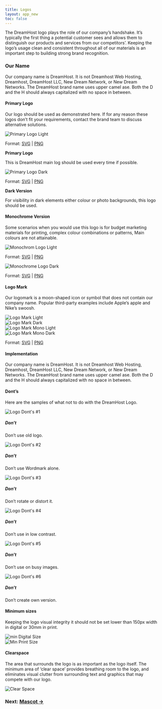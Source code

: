 ```yaml
---
title: Logos
layout: app_new
toc: false
---
```



<div class="container-fluid p-0">

<p class="m-bottom-4">The DreamHost logo plays the role of our company’s handshake. It’s typically the first thing a potential customer sees and allows them to distinguish our products and services from our competitors’. Keeping the logo’s usage clean and consistent throughout all of our materials is an important step to building strong brand recognition.</p>
<h3 class="m-bottom-2 t-bold">Our Name</h3>
<p>Our company name is DreamHost. It is not Dreamhost Web Hosting, Dreamhost,
DreamHost LLC, New Dream Network, or
New Dream Networks. The DreamHost brand name uses upper camel ase. Both the D and the H should always capitalized with no space in between.</p>


<div class="bg-c-g100  p-4 p-bottom-2  m-bottom-4  rounded-container">
  <h4 class="m-bottom-2 t-bold">Primary Logo</h4>
  <p>Our logo should be used as demonstrated here. If for any reason these logos don’t fit your requirements, contact the brand team to discuss alternative solutions.</p>
  <div class="row m-bottom-4">
  <div class="col-12 col-md-6">
  <div class="bg-c-w100 rounded-top">
   <img class="flex m-auto p-2 w-100" src="{{site.baseurl}}/assets/images/logo_new/primary_light.svg" alt="Primary Logo Light" />
   </div>
   <p class="rounded-bottom p-2 bg-c-b300 t-center t-c-w100 ">Format: <a class="t-c-w100"  href ="{{site.baseurl}}/assets/downloads/logo_new/primary_light.svg" download>SVG</a> | <a class="t-c-w100"  href ="{{site.baseurl}}/assets/downloads/logo_new/primary_light.png" download>PNG</a> </p>
   <b class="t-bold">Primary Logo</b>
   <p>This is DreamHost main log should be used every time if possible.</p>
  </div>

  <div class="col-12 col-md-6">
  <div class="bg-c-b700 rounded-top">
   <img class="flex m-auto p-2 w-100" src="{{site.baseurl}}/assets/images/logo_new/primary_dark.svg" alt="Primary Logo Dark" />
   </div>
   <p class="rounded-bottom p-2 bg-c-b300 t-center t-c-w100 ">Format: <a class="t-c-w100"  href ="{{site.baseurl}}/assets/downloads/logo_new/primary_dark.svg" download>SVG</a> | <a class="t-c-w100"  href ="{{site.baseurl}}/assets/downloads/logo_new/primary_dark.png" download>PNG</a> </p>
      <b class="t-bold">Dark Version</b>
   <p>For visibility in dark elements either colour or photo backgrounds, this logo should be used.</p>
  </div>
  </div>
</div>

<div class="bg-c-g100  p-4 p-bottom-2  m-bottom-4  rounded-container">
  <h4 class="m-bottom-2 t-bold">Monochrome Version</h4>
  <p>Some scenarios when you would use this logo is for budget marketing materials for printing, complex colour combinations or patterns, Main colours are not attainable.</p>
  <div class="row m-bottom-4">
  <div class="col-12 col-md-6">
  <div class="bg-c-w100 rounded-top">
   <img class="flex m-auto p-2 w-100" src="{{site.baseurl}}/assets/images/logo_new/mono_light.svg" alt="Monochrom Logo Light" />
   </div>
   <p class="rounded-bottom p-2 bg-c-b300 t-center t-c-w100 ">Format: <a class="t-c-w100"  href ="{{site.baseurl}}/assets/downloads/logo_new/mono_light.svg" download>SVG</a> | <a class="t-c-w100"  href ="{{site.baseurl}}/assets/downloads/logo_new/mono_light.png" download>PNG</a> </p>
  </div>

  <div class="col-12 col-md-6">
  <div class="bg-c-b700 rounded-top">
   <img class="flex m-auto p-2 w-100" src="{{site.baseurl}}/assets/images/logo_new/mono_dark.svg" alt="Monochrome Logo Dark" />
   </div>
   <p class="rounded-bottom p-2 bg-c-b300 t-center t-c-w100 ">Format: <a class="t-c-w100"  href ="{{site.baseurl}}/assets/downloads/logo_new/mono_dark.svg" download>SVG</a> | <a class="t-c-w100"  href ="{{site.baseurl}}/assets/downloads/logo_new/mono_dark.png" download>PNG</a> </p>
  </div>
  </div>
</div>


<div class="bg-c-g100  p-4 p-bottom-2  m-bottom-4  rounded-container ">
  <h4 class="m-bottom-2 t-bold">Logo Mark</h4>
  <p>Our logomark is a moon-shaped icon or symbol that does not contain our company name. Popular third-party examples include Apple’s apple and Nike’s swoosh.</p>
  <div class="row m-bottom-4 ">
  <div class="col-6 col-md-3  m-bottom-2 m-bottom-0__m">
  <div class="bg-c-w100 rounded-container">
   <img class="flex m-auto p-2 w-100" src="{{site.baseurl}}/assets/images/logo_new/logo_mark_light.svg" alt="Logo Mark Light" />
   </div>
  </div>
  <div class="col-6 col-md-3 m-bottom-2 m-bottom-0__m">
  <div class="bg-black rounded-container">
   <img class="flex m-auto p-2 w-100" src="{{site.baseurl}}/assets/images/logo_new/logo_mark_dark.svg" alt="Logo Mark Dark" />
   </div>
  </div>
  <div class="col-6 col-md-3 m-bottom-2 m-bottom-0__m ">
  <div class="bg-c-w100 rounded-container">
   <img class="flex m-auto p-2 w-100" src="{{site.baseurl}}/assets/images/logo_new/logo_mark_mono_light.svg" alt="Logo Mark Mono Light" />
   </div>
  </div>
    <div class="col-6 col-md-3 m-bottom-2 m-bottom-0__m ">
  <div class="bg-black rounded-container">
   <img class="flex m-auto p-2 w-100" src="{{site.baseurl}}/assets/images/logo_new/logo_mark_mono_dark.svg" alt="Logo Mark Mono Dark" />
   </div>
  </div>
</div>
         <p class="rounded-pill col-12 col-md-2 p-2 bg-c-b300 t-center t-c-w100 ">Format: <a class="t-c-w100"  href ="{{site.baseurl}}/assets/downloads/logo_new/logo_mark_svgs.zip" download>SVG</a> | <a class="t-c-w100"  href ="{{site.baseurl}}/assets/downloads/logo_new/logo_mark_pngs.zip" download>PNG</a> </p>

</div>


<h4 class="m-bottom-2 t-bold">Implementation</h4>
<p>Our company name is DreamHost. It is not Dreamhost Web Hosting, Dreamhost,
DreamHost LLC, New Dream Network, or
New Dream Networks. The DreamHost brand name uses upper camel ase. Both the D and the H should always capitalized with no space in between.</p>

<div class="bg-c-g100  p-4 p-bottom-0  rounded-container">
  <h4 class="m-bottom-2 t-bold">Dont’s</h4>
  <p>Here are the samples of what not to do with the DreamHost Logo.</p>
   <div class="row m-bottom-4">
    <div class="col-12 col-md-4">
     <div class= "Card bg-c-w100 rounded-container p-0 ">
      <div class= "p-4">
       <img class="flex m-auto" src="{{site.baseurl}}/assets/images/logo_new/logo_dont01.svg" alt="Logo Dont's #1" />
      </div>
      <div class="border-c-r300 border-top-3 border-solid p-4">
      <h5 class="t-bold t-c-r300">Don't</h5>
      <p>
Don’t use old logo.</p>
      </div>
     </div>
    </div>
      <div class="col-12 col-md-4">
     <div class= "Card bg-c-w100 rounded-container p-0 ">
      <div class= "p-4">
       <img class="flex m-auto" src="{{site.baseurl}}/assets/images/logo_new/logo_dont02.svg" alt="Logo Dont's #2" />
      </div>
      <div class="border-c-r300 border-top-3 border-solid p-4">
      <h5 class="t-bold t-c-r300">Don't</h5>
      <p>
Don’t use Wordmark alone.</p>
      </div>
     </div>
   </div>
   <div class="col-12 col-md-4">
     <div class= "Card bg-c-w100 rounded-container p-0 ">
      <div class= "p-4">
       <img class="flex m-auto" src="{{site.baseurl}}/assets/images/logo_new/logo_dont03.svg" alt="Logo Dont's #3" />
      </div>
      <div class="border-c-r300 border-top-3 border-solid p-4">
      <h5 class="t-bold t-c-r300">Don't</h5>
      <p>
Don’t rotate or distort it.</p>
      </div>
     </div>
   </div>
 </div>

<div class="row m-bottom-4">
    <div class="col-12 col-md-4">
     <div class= "Card bg-c-w100 rounded-container p-0 ">
      <div class= "p-4">
       <img class="flex m-auto" src="{{site.baseurl}}/assets/images/logo_new/logo_dont04.svg" alt="Logo Dont's #4" />
      </div>
      <div class="border-c-r300 border-top-3 border-solid p-4">
      <h5 class="t-bold t-c-r300">Don't</h5>
      <p>
Don’t use in low contrast.</p>
      </div>
     </div>
    </div>
      <div class="col-12 col-md-4">
     <div class= "Card bg-c-w100 rounded-container p-0 ">
      <div class= "p-4">
       <img class="flex m-auto" src="{{site.baseurl}}/assets/images/logo_new/logo_dont05.svg" alt="Logo Dont's #5" />
      </div>
      <div class="border-c-r300 border-top-3 border-solid p-4">
      <h5 class="t-bold t-c-r300">Don't</h5>
      <p>
Don’t use on busy images.</p>
      </div>
     </div>
   </div>
   <div class="col-12 col-md-4">
     <div class= "Card bg-c-w100 rounded-container p-0 ">
      <div class= "p-4">
       <img class="flex m-auto" src="{{site.baseurl}}/assets/images/logo_new/logo_dont06.svg" alt="Logo Dont's #6" />
      </div>
      <div class="border-c-r300 border-top-3 border-solid p-4">
      <h5 class="t-bold t-c-r300">Don't</h5>
      <p>
Don’t create own version.</p>
      </div>
     </div>
   </div>
 </div>
 
</div>


<div class="bg-c-g100  p-4 p-bottom-2  m-bottom-4  rounded-container ">
  <h4 class="m-bottom-2 t-bold">Minimum sizes</h4>
  <p>Keeping the logo visual integrity it should not be set lower than  150px width in digital or 30mm in print. </p>
  <div class="row m-bottom-4 ">
  <div class="col-12 col-md-6  m-bottom-2 m-bottom-0__m">
  <div class="bg-c-w100 rounded-container">
   <img class="flex m-auto p-2 w-100" src="{{site.baseurl}}/assets/images/logo_new/min_size_digital.svg" alt="min Digital Size" />
   </div>
  </div>
  <div class="col-12 col-md-6 m-bottom-2 m-bottom-0__m">
  <div class="bg-c-w100 rounded-container">
   <img class="flex m-auto p-2 w-100" src="{{site.baseurl}}/assets/images/logo_new/min_size_print.svg" alt="Min Print Size" />
   </div>
  </div>


</div>
</div>

<div class="bg-c-g100  p-4 p-bottom-2  m-bottom-4  rounded-container ">

  <div class="row m-bottom-4 ">
  <div class="col-12 col-md-6  m-bottom-2 m-bottom-0__m">
  <h4 class="m-bottom-2 t-bold">Clearspace</h4>
  <p>The area that surrounds the logo is as important as the logo itself. The minimum area of ‘clear space’ provides breathing room to the logo, and eliminates visual clutter from surrounding text and graphics that may compete with our logo.
 </p>

  </div>
  <div class="col-12 col-md-6 m-bottom-2 m-bottom-0__m">
  <div class="bg-c-w100 rounded-container">
   <img class="flex m-auto p-2 w-100" src="{{site.baseurl}}/assets/images/logo_new/logo_clearspace.png" alt="Clear Space" />
   </div>
  </div>


</div>
</div>





</div>
<h3 class ="t-bold t-right m-0">  Next: <a href="{{site.baseurl}}/mascot/">Mascot  →</a></h3> 